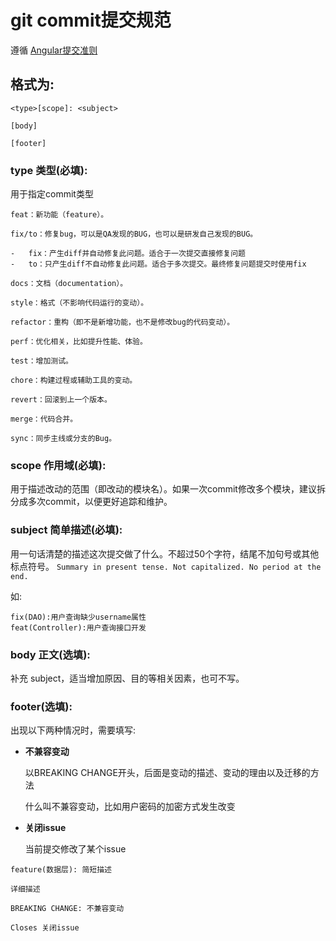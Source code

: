 # git commit提交规范
遵循 [Angular提交准则](https://github.com/angular/angular/blob/master/CONTRIBUTING.md#commit)

## 格式为:
```text
<type>[scope]: <subject>

[body]

[footer]
```

### type 类型(必填):
用于指定commit类型
```text
feat：新功能（feature）。

fix/to：修复bug，可以是QA发现的BUG，也可以是研发自己发现的BUG。

-   fix：产生diff并自动修复此问题。适合于一次提交直接修复问题
-   to：只产生diff不自动修复此问题。适合于多次提交。最终修复问题提交时使用fix

docs：文档（documentation）。

style：格式（不影响代码运行的变动）。

refactor：重构（即不是新增功能，也不是修改bug的代码变动）。

perf：优化相关，比如提升性能、体验。

test：增加测试。

chore：构建过程或辅助工具的变动。

revert：回滚到上一个版本。

merge：代码合并。

sync：同步主线或分支的Bug。
```

### scope 作用域(必填):
用于描述改动的范围（即改动的模块名）。如果一次commit修改多个模块，建议拆分成多次commit，以便更好追踪和维护。

### subject 简单描述(必填):
用一句话清楚的描述这次提交做了什么。不超过50个字符，结尾不加句号或其他标点符号。
``Summary in present tense. Not capitalized. No period at the end.``

如:
```text
fix(DAO):用户查询缺少username属性 
feat(Controller):用户查询接口开发
```

### body 正文(选填):
补充 subject，适当增加原因、目的等相关因素，也可不写。

### footer(选填):
出现以下两种情况时，需要填写:
-  **不兼容变动**
	
	 以BREAKING CHANGE开头，后面是变动的描述、变动的理由以及迁移的方法
	
	什么叫不兼容变动，比如用户密码的加密方式发生改变

-   **关闭issue**

       当前提交修改了某个issue
	   
```text
feature(数据层): 简短描述

详细描述

BREAKING CHANGE: 不兼容变动

Closes 关闭issue
``` 

	  

